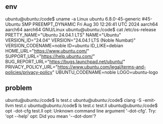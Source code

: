 ## env

ubuntu@ubuntu:/code$ uname -a
Linux ubuntu 6.8.0-45-generic #45-Ubuntu SMP PREEMPT_DYNAMIC Fri Aug 30 12:26:41 UTC 2024 aarch64 aarch64 aarch64 GNU/Linux
ubuntu@ubuntu:/code$ cat /etc/os-release
PRETTY_NAME="Ubuntu 24.04.1 LTS"
NAME="Ubuntu"
VERSION_ID="24.04"
VERSION="24.04.1 LTS (Noble Numbat)"
VERSION_CODENAME=noble
ID=ubuntu
ID_LIKE=debian
HOME_URL="https://www.ubuntu.com/"
SUPPORT_URL="https://help.ubuntu.com/"
BUG_REPORT_URL="https://bugs.launchpad.net/ubuntu/"
PRIVACY_POLICY_URL="https://www.ubuntu.com/legal/terms-and-policies/privacy-policy"
UBUNTU_CODENAME=noble
LOGO=ubuntu-logo

## problem

ubuntu@ubuntu:/code$ ls
test.c
ubuntu@ubuntu:/code$ clang -S -emit-llvm test.c
ubuntu@ubuntu:/code$ ls
test.c  test.ll
ubuntu@ubuntu:/code$ opt -dot-cfg test.ll
opt: Unknown command line argument '-dot-cfg'.  Try: 'opt --help'
opt: Did you mean '--dot-dom'?
